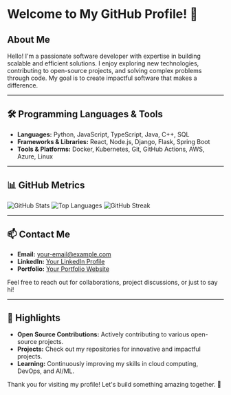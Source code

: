 # Welcome to My GitHub Profile! 👋

## About Me
Hello! I'm a passionate software developer with expertise in building scalable and efficient solutions. I enjoy exploring new technologies, contributing to open-source projects, and solving complex problems through code. My goal is to create impactful software that makes a difference.

---

## 🛠️ Programming Languages & Tools
- **Languages:** Python, JavaScript, TypeScript, Java, C++, SQL
- **Frameworks & Libraries:** React, Node.js, Django, Flask, Spring Boot
- **Tools & Platforms:** Docker, Kubernetes, Git, GitHub Actions, AWS, Azure, Linux

---

## 📊 GitHub Metrics
![GitHub Stats](https://github-readme-stats.vercel.app/api?username=adamya-kumar&show_icons=true&theme=radical)
![Top Languages](https://github-readme-stats.vercel.app/api/top-langs/?username=adamya-kumar&layout=compact&theme=radical)
![GitHub Streak](https://github-readme-streak-stats.herokuapp.com/?user=adamya-kumar&theme=radical)

---

## 📫 Contact Me
- **Email:** your-email@example.com
- **LinkedIn:** [Your LinkedIn Profile](https://linkedin.com/in/your-profile)
- **Portfolio:** [Your Portfolio Website](https://your-portfolio.com)

Feel free to reach out for collaborations, project discussions, or just to say hi!

---

## 🌟 Highlights
- **Open Source Contributions:** Actively contributing to various open-source projects.
- **Projects:** Check out my repositories for innovative and impactful projects.
- **Learning:** Continuously improving my skills in cloud computing, DevOps, and AI/ML.

Thank you for visiting my profile! Let's build something amazing together. 🚀

